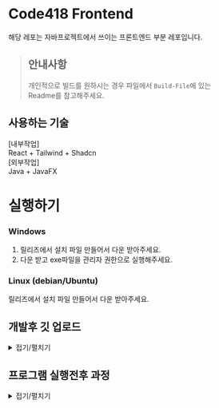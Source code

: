 # Code418 Frontend
해당 레포는 자바프로젝트에서 쓰이는 프론트엔드 부분 레포입니다.
> ## 안내사항
> 개인적으로 빌드를 원하시는 경우 파일에서 `Build-File`에 있는 <br/>
> Readme를 참고해주세요.

## 사용하는 기술
[내부작업]<br/>
React + Tailwind + Shadcn <br/>
[외부작업]<br/>
Java + JavaFX

# 실행하기
### Windows

1. 릴리즈에서 설치 파일 만들어서 다운 받아주세요.
2. 다운 받고 exe파일을 관리자 권한으로 실행해주세요.

### Linux (debian/Ubuntu)
릴리즈에서 설치 파일 만들어서 다운 받아주세요.

## 개발후 깃 업로드 

<details><summary>접기/펼치기</summary>

![image](https://github.com/user-attachments/assets/bf43e3ea-98d6-460d-80c8-1ce919acb7c2)  
## 1. 개발자 영역
###  NetBeans
- → Java(Javalin) 기반 서버 코드를 작성하고
- → GitHub를 통해 소스 코드를 업로드(Push)합니다
###  GitHub
- → 소스 코드를 저장하고
- → Push Webhook을 통해 Coolify에 자동 배포 신호를 전달합니다

## 2. 배포 자동화: Coolify + Docker
###  Coolify
- → GitHub의 Webhook을 수신하여 자동으로 Docker 빌드를 수행하고
- → Javalin 기반 Java 서버를 Docker 컨테이너로 실행합니다
###  Docker
- → Dockerfile을 기반으로 서버 환경을 컨테이너화하며
- → 필요한 데이터와 환경변수를 설정합니다

## 3. 서버 환경 구성
###  Javalin (Java 경량 웹 프레임워크)
- → REST API 및 동적 서버 로직을 처리하고
- → 외부 공공데이터 API와 통신합니다
###  MySQL (Docker로 구동)
- → 수집된 데이터(예: 날씨 정보, 통계 등)를 저장합니다
###  외부 데이터 연동
- → 기상청, 공공데이터 포털, 빅데이터 허브 등에서 주기적으로 데이터를 수집하고
- → API를 통해 데이터를 가져와 Javalin에서 가공 후 데이터베이스에 저장합니다

## 4. 프록시 및 외부 접속
### Nginx
- → 리버스 프록시 기능을 수행하고
- → 외부 클라이언트의 요청을 Javalin 컨테이너로 연결하며
- → HTTPS 및 포트 관리도 지원합니다
</details>
  
## 프로그램 실행전후 과정

<details><summary>접기/펼치기</summary>

![image](https://github.com/user-attachments/assets/274a5029-76d2-4575-91a0-b5802e897eba)
## Repo 동기화 및 상태 확인
- GitHub 리포지토리의 빌드 브랜치를 주기적으로 모니터링하여 Java 프로그램의 빌드 상태를 체크
- 새로운 변경 사항이 감지되면 최신 빌드 결과물을 로컬 리소스 폴더에 저장

## Java 1차 단계 (JavaFX WebView 표시 이전)
### 리소스 파일 활용
- → 앞서 다운로드한 React 빌드 결과물을 Java 프로그램의 WebView 리소스로 사용
- → 내부 프라이빗 웹 서버나 JavaFX의 WebEngine을 통해 React UI 로드
### Config.yaml을 통한 사용자 설정 로딩
- → UI 구성, 테마, 로직 등 사용자 정의 설정을 Config.yaml에서 불러옴
- → 해당 설정에 따라 JavaFX WebView 또는 JavaFX 화면의 동작 결정

## Java 2차 단계 (JavaFX WebView)
### JavaFX WebView
- → 리소스에 포함된 React 결과물을 WebView로 렌더링하여 사용자 인터랙션 구현
### JavaFX
- → Java 고유 UI 컴포넌트로 구성된 화면 표시
- → 필요에 따라 WebView와 상호 전환 또는 연동하여 사용
</details>

